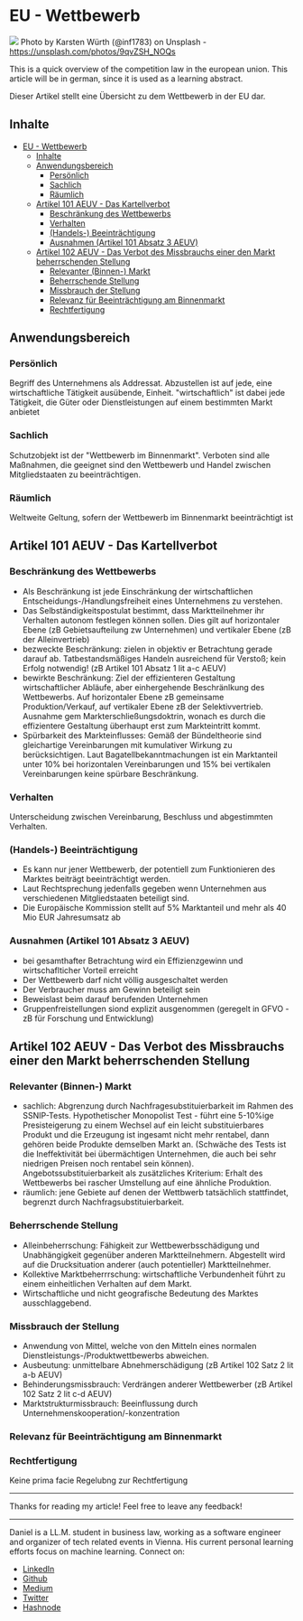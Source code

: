 # EU - Wettbewerb
[<img src="https://images.unsplash.com/photo-1482690205767-61deebe15ef7?auto=format&fit=crop&w=2250&q=80">](
https://unsplash.com/photos/9qvZSH_NOQs)
Photo by Karsten Würth (@inf1783) on Unsplash - https://unsplash.com/photos/9qvZSH_NOQs

This is a quick overview of the competition law in the european union. This article will be in german, since it is used as a learning abstract. 

Dieser Artikel stellt eine Übersicht zu dem Wettbewerb in der EU dar.

## Inhalte

<!-- TOC -->

- [EU - Wettbewerb](#eu---wettbewerb)
  - [Inhalte](#inhalte)
  - [Anwendungsbereich](#anwendungsbereich)
    - [Persönlich](#persönlich)
    - [Sachlich](#sachlich)
    - [Räumlich](#räumlich)
  - [Artikel 101 AEUV - Das Kartellverbot](#artikel-101-aeuv---das-kartellverbot)
    - [Beschränkung des Wettbewerbs](#beschränkung-des-wettbewerbs)
    - [Verhalten](#verhalten)
    - [(Handels-) Beeinträchtigung](#handels--beeinträchtigung)
    - [Ausnahmen (Artikel 101 Absatz 3 AEUV)](#ausnahmen-artikel-101-absatz-3-aeuv)
  - [Artikel 102 AEUV - Das Verbot des Missbrauchs einer den Markt beherrschenden Stellung](#artikel-102-aeuv---das-verbot-des-missbrauchs-einer-den-markt-beherrschenden-stellung)
    - [Relevanter (Binnen-) Markt](#relevanter-binnen--markt)
    - [Beherrschende Stellung](#beherrschende-stellung)
    - [Missbrauch der Stellung](#missbrauch-der-stellung)
    - [Relevanz für Beeinträchtigung am Binnenmarkt](#relevanz-für-beeinträchtigung-am-binnenmarkt)
    - [Rechtfertigung](#rechtfertigung)

<!-- /TOC -->

## Anwendungsbereich

### Persönlich

Begriff des Unternehmens als Addressat. Abzustellen ist auf jede, eine wirtschaftliche Tätigkeit ausübende, Einheit. "wirtschaftlich" ist dabei jede Tätigkeit, die Güter oder Dienstleistungen auf einem bestimmten Markt anbietet

### Sachlich

Schutzobjekt ist der "Wettbewerb im Binnenmarkt". Verboten sind alle Maßnahmen, die geeignet sind den Wettbewerb und Handel zwischen Mitgliedstaaten zu beeinträchtigen.

### Räumlich 

Weltweite Geltung, sofern der Wettbewerb im Binnenmarkt beeinträchtigt ist

## Artikel 101 AEUV - Das Kartellverbot

### Beschränkung des Wettbewerbs

- Als Beschränkung ist jede Einschränkung der wirtschaftlichen Entscheidungs-/Handlungsfreiheit eines Unternehmens zu verstehen.
- Das Selbständigkeitspostulat bestimmt, dass Marktteilnehmer ihr Verhalten autonom festlegen können sollen. Dies gilt auf horizontaler Ebene (zB Gebietsaufteilung zw Unternehmen) und vertikaler Ebene (zB der Alleinvertrieb)
- bezweckte Beschränkung: zielen in objektiv er Betrachtung gerade darauf ab. Tatbestandsmäßiges Handeln ausreichend für Verstoß; kein Erfolg notwendig! (zB Artikel 101 Absatz 1 lit a-c AEUV)
- bewirkte Beschränkung: Ziel der effizienteren Gestaltung wirtschaftlicher Abläufe, aber einhergehende Beschränlkung des Wettbewerbs. Auf horizontaler Ebene zB gemeinsame Produktion/Verkauf, auf vertikaler Ebene zB der Selektivvertrieb. Ausnahme gem Markterschließungsdoktrin, wonach es durch die effizientere Gestaltung überhaupt erst zum Markteintritt kommt.
-  Spürbarkeit des Markteinflusses: Gemäß der Bündeltheorie sind gleichartige Vereinbarungen mit kumulativer Wirkung zu berücksichtigen. Laut Bagatellbekanntmachungen ist ein Marktanteil unter 10% bei horizontalen Vereinbarungen und 15% bei vertikalen Vereinbarungen keine spürbare Beschränkung.

### Verhalten 

Unterscheidung zwischen Vereinbarung, Beschluss und abgestimmten Verhalten.

### (Handels-) Beeinträchtigung

- Es kann nur jener Wettbewerb, der potentiell zum Funktionieren des Marktes beiträgt beeinträchtigt werden.
- Laut Rechtsprechung jedenfalls gegeben wenn Unternehmen aus verschiedenen Mitgliedstaaten beteiligt sind.
- Die Europäische Kommission stellt auf 5% Marktanteil und mehr als 40 Mio EUR Jahresumsatz ab

### Ausnahmen (Artikel 101 Absatz 3 AEUV)

- bei gesamthafter Betrachtung wird ein Effizienzgewinn und wirtschaflticher Vorteil erreicht
- Der Wettbewerb darf nicht völlig ausgeschaltet werden
- Der Verbraucher muss am Gewinn beteiligt sein
- Beweislast beim darauf berufenden Unternehmen
- Gruppenfreistellungen siond explizit ausgenommen (geregelt in GFVO - zB für Forschung und Entwicklung)

## Artikel 102 AEUV - Das Verbot des Missbrauchs einer den Markt beherrschenden Stellung

### Relevanter (Binnen-) Markt

- sachlich: Abgrenzung durch Nachfragesubstituierbarkeit im Rahmen des SSNIP-Tests. Hypothetischer Monopolist Test - führt eine 5-10%ige Presisteigerung zu einem Wechsel auf ein leicht substituierbares Produkt und die Erzeugung ist ingesamt nicht mehr rentabel, dann gehören beide Produkte demselben Markt an. (Schwäche des Tests ist die Ineffektivität bei übermächtigen Unternehmen, die auch bei sehr niedrigen Preisen noch rentabel sein können). Angebotssubstituierbarkeit als zusätzliches Kriterium: Erhalt des Wettbewerbs bei rascher Umstellung auf eine ähnliche Produktion.
- räumlich: jene Gebiete auf denen der Wettbwerb tatsächlich stattfindet, begrenzt durch Nachfragsubstituierbarkeit.

### Beherrschende Stellung

- Alleinbeherrschung: Fähigkeit zur Wettbewerbsschädigung und Unabhängigkeit gegenüber anderen Marktteilnehmern. Abgestellt wird auf die Drucksituation anderer (auch potentieller) Marktteilnehmer.
- Kollektive Marktbeherrrschung: wirtschaftliche Verbundenheit führt zu einem einheitlichen Verhalten auf dem Markt.
- Wirtschaftliche und nicht geografische Bedeutung des Marktes ausschlaggebend.

### Missbrauch der Stellung

- Anwendung von Mittel, welche von den Mitteln eines normalen Dienstleistungs-/Produktwettbewerbs abweichen.
- Ausbeutung: unmittelbare Abnehmerschädigung (zB Artikel 102 Satz 2 lit a-b AEUV)
- Behinderungsmissbrauch: Verdrängen anderer Wettbewerber (zB Artikel 102 Satz 2 lit c-d AEUV)
- Marktstrukturmissbrauch: Beeinflussung durch Unternehmenskooperation/-konzentration

### Relevanz für Beeinträchtigung am Binnenmarkt

### Rechtfertigung

Keine prima facie Regelubng zur Rechtfertigung






---

Thanks for reading my article! Feel free to leave any feedback! 

---

Daniel is a LL.M. student in business law, working as a software engineer and organizer of tech related events in Vienna. 
His current personal learning efforts focus on machine learning. Connect on:
- [LinkedIn](https://www.linkedin.com/in/createdd) 
- [Github](https://github.com/DDCreationStudios)
- [Medium](https://medium.com/@ddcreationstudi)
- [Twitter](https://twitter.com/DDCreationStudi)
- [Hashnode](https://hashnode.com/@DDCreationStudio)

<!-- Written by Daniel Deutsch (deudan1010@gmail.com) -->